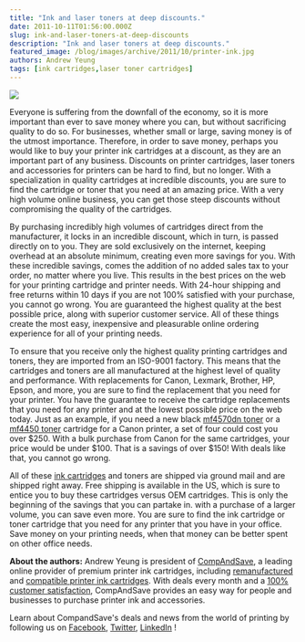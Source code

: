 ```yaml
---
title: "Ink and laser toners at deep discounts."
date: 2011-10-11T01:56:00.000Z
slug: ink-and-laser-toners-at-deep-discounts
description: "Ink and laser toners at deep discounts."
featured_image: /blog/images/archive/2011/10/printer-ink.jpg
authors: Andrew Yeung
tags: [ink cartridges,laser toner cartridges]
---
```


[![](/blog/images/printer-ink.jpg)](/blog/images/printer-ink.jpg)

Everyone is suffering from the downfall of the economy, so it is more important than ever to save money where you can, but without sacrificing quality to do so. For businesses, whether small or large, saving money is of the utmost importance. Therefore, in order to save money, perhaps you would like to buy your printer ink cartridges at a discount, as they are an important part of any business. Discounts on printer cartridges, laser toners and accessories for printers can be hard to find, but no longer. With a specialization in quality cartridges at incredible discounts, you are sure to find the cartridge or toner that you need at an amazing price. With a very high volume online business, you can get those steep discounts without compromising the quality of the cartridges. 

By purchasing incredibly high volumes of cartridges direct from the manufacturer, it locks in an incredible discount, which in turn, is passed directly on to you. They are sold exclusively on the internet, keeping overhead at an absolute minimum, creating even more savings for you. With these incredible savings, comes the addition of no added sales tax to your order, no matter where you live. This results in the best prices on the web for your printing cartridge and printer needs. With 24-hour shipping and free returns within 10 days if you are not 100% satisfied with your purchase, you cannot go wrong. You are guaranteed the highest quality at the best possible price, along with superior customer service. All of these things create the most easy, inexpensive and pleasurable online ordering experience for all of your printing needs. 

To ensure that you receive only the highest quality printing cartridges and toners, they are imported from an ISO-9001 factory. This means that the cartridges and toners are all manufactured at the highest level of quality and performance. With replacements for Canon, Lexmark, Brother, HP, Epson, and more, you are sure to find the replacement that you need for your printer. You have the guarantee to receive the cartridge replacements that you need for any printer and at the lowest possible price on the web today. Just as an example, if you need a new black [mf4570dn toner](https://www.compandsave.com/canon/imageclass/mf4570dn-toner-cartridges) or a [mf4450 toner](https://www.compandsave.com/canon/imageclass/mf4450-toner-cartridges) cartridge for a Canon printer, a set of four could cost you over $250\. With a bulk purchase from Canon for the same cartridges, your price would be under $100\. That is a savings of over $150! With deals like that, you cannot go wrong. 

All of these [ink cartridges](https://www.compandsave.com/) and toners are shipped via ground mail and are shipped right away. Free shipping is available in the US, which is sure to entice you to buy these cartridges versus OEM cartridges. This is only the beginning of the savings that you can partake in. with a purchase of a larger volume, you can save even more. You are sure to find the ink cartridge or toner cartridge that you need for any printer that you have in your office. Save money on your printing needs, when that money can be better spent on other office needs.

  
**About the authors:** Andrew Yeung is president of [CompAndSave](https://www.compandsave.com/), a leading online provider of premium printer ink cartridges, including [remanufactured](https://www.compandsave.com/help) and [compatible printer ink cartridges](https://www.compandsave.com/help). With deals every month and a [100% customer satisfaction](https://www.compandsave.com/help), CompAndSave provides an easy way for people and businesses to purchase printer ink and accessories.

Learn about CompandSave's deals and news from the world of printing by following us on [Facebook](https://www.facebook.com/compandsave.ink), [Twitter](https://twitter.com/compandsave), [LinkedIn](https://www.linkedin.com) !